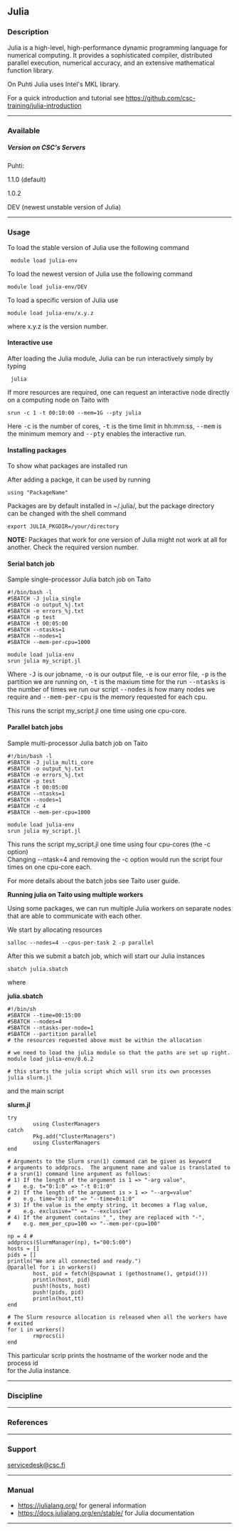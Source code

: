 ## Julia

### Description

Julia is a high-level, high-performance dynamic programming language for
numerical computing. It provides a sophisticated compiler, distributed
parallel execution, numerical accuracy, and an extensive mathematical
function library.

On Puhti Julia uses Intel's MKL library.

For a quick introduction and tutorial see <https://github.com/csc-training/julia-introduction> 

------------------------------------------------------------------------

### Available

##### Version on CSC's Servers

Puhti:

1.1.0 (default)

1.0.2

DEV (newest unstable version of Julia)

------------------------------------------------------------------------

### Usage

To load the stable version of Julia use the following command

~~~~ western
 module load julia-env
~~~~

To load the newest version of Julia use the following command

~~~~ western
module load julia-env/DEV
~~~~

To load a specific version of Julia use

~~~~ western
module load julia-env/x.y.z
~~~~

where x.y.z is the version number.

#### Interactive use

After loading the Julia module, Julia can be run interactively simply by
typing

~~~~ western
 julia
~~~~

If more resources are required, one can request an interactive node
directly on a computing node on Taito with

~~~~ western
srun -c 1 -t 00:10:00 --mem=1G --pty julia
~~~~

Here <kbd>-c</kbd> is the number of cores,  <kbd>-t</kbd> is the time limit in hh:mm:ss,  <kbd>--mem</kbd> is the minimum memory and  <kbd>--pty</kbd> enables the interactive run.

#### Installing packages

To show what packages are installed run

After adding a packge, it can be used by running

~~~~ western
using "PackageName"
~~~~

Packages are by default installed in ~/.julia/, but the package
directory  
can be changed with the shell command

~~~~ western
export JULIA_PKGDIR=/your/directory
~~~~

**NOTE:** Packages that work for one version of Julia might not work at all for another. Check the required version number.

#### Serial batch job

Sample single-processor Julia batch job on Taito

~~~~ western
#!/bin/bash -l
#SBATCH -J julia_single
#SBATCH -o output_%j.txt
#SBATCH -e errors_%j.txt
#SBATCH -p test
#SBATCH -t 00:05:00
#SBATCH --ntasks=1
#SBATCH --nodes=1
#SBATCH --mem-per-cpu=1000

module load julia-env
srun julia my_script.jl
~~~~

Where <kbd>-J</kbd> is our jobname, <kbd>-o</kbd> is our output file, <kbd>-e</kbd> is our error file, <kbd>-p</kbd> is the partition we are running on,
 <kbd>-t</kbd> is the maxium time for the run  <kbd>--ntasks</kbd> is the number of times we run our script <kbd>--nodes</kbd> is how many nodes we require and <kbd>--mem-per-cpu</kbd> is the memory requested for each cpu.

This runs the script my\_script.jl one time using one cpu-core.

#### Parallel batch jobs

Sample multi-processor Julia batch job on Taito

~~~~ western
#!/bin/bash -l
#SBATCH -J julia_multi_core
#SBATCH -o output_%j.txt
#SBATCH -e errors_%j.txt
#SBATCH -p test
#SBATCH -t 00:05:00
#SBATCH --ntasks=1
#SBATCH --nodes=1
#SBATCH -c 4
#SBATCH --mem-per-cpu=1000

module load julia-env 
srun julia my_script.jl
~~~~

<span style="font-weight: normal">This runs the script my\_script.jl one
time using four cpu-cores </span><span style="font-weight: normal">(the
-c option)</span>  
Changing --ntask=4 and removing the -c option would run the script four
times on one cpu-core each.

For more details about the batch jobs see Taito user guide.

**Running julia on Taito using multiple workers**

Using some packages, we can run multiple Julia workers on separate nodes
that are able to communicate with each other.  

We start by allocating resources

~~~~ western
salloc --nodes=4 --cpus-per-task 2 -p parallel
~~~~

After this we submit a batch job, which will start our Julia instances

~~~~ western
sbatch julia.sbatch
~~~~

where 

<span style="font-size:14px;">**julia.sbatch**</span>

~~~~ western
#!/bin/sh
#SBATCH --time=00:15:00
#SBATCH --nodes=4
#SBATCH --ntasks-per-node=1
#SBATCH --partition parallel
# the resources requested above must be within the allocation

# we need to load the julia module so that the paths are set up right.
module load julia-env/0.6.2

# this starts the julia script which will srun its own processes
julia slurm.jl
~~~~

and the main script

<span style="font-size:14px;">**slurm.jl**</span>

~~~~ western
try
        using ClusterManagers
catch
        Pkg.add("ClusterManagers")
        using ClusterManagers
end

# Arguments to the Slurm srun(1) command can be given as keyword
# arguments to addprocs.  The argument name and value is translated to
# a srun(1) command line argument as follows:
# 1) If the length of the argument is 1 => "-arg value",
#    e.g. t="0:1:0" => "-t 0:1:0"
# 2) If the length of the argument is > 1 => "--arg=value"
#    e.g. time="0:1:0" => "--time=0:1:0"
# 3) If the value is the empty string, it becomes a flag value,
#    e.g. exclusive="" => "--exclusive"
# 4) If the argument contains "_", they are replaced with "-",
#    e.g. mem_per_cpu=100 => "--mem-per-cpu=100"

np = 4 #
addprocs(SlurmManager(np), t="00:5:00")
hosts = []
pids = []
println("We are all connected and ready.")
@parallel for i in workers()
        host, pid = fetch(@spawnat i (gethostname(), getpid()))
        println(host, pid)
        push!(hosts, host)
        push!(pids, pid)
        println(host,tt)
end

# The Slurm resource allocation is released when all the workers have
# exited
for i in workers()
        rmprocs(i)
end
~~~~

This particular scrip prints the hostname of the worker node and the
process id  
for the Julia instance.

 

 

------------------------------------------------------------------------

### Discipline

------------------------------------------------------------------------

### References

------------------------------------------------------------------------

### Support

servicedesk@csc.fi

------------------------------------------------------------------------

### Manual

-   <https://julialang.org/> for general information
-   <https://docs.julialang.org/en/stable/> for Julia documentation

 

------------------------------------------------------------------------
